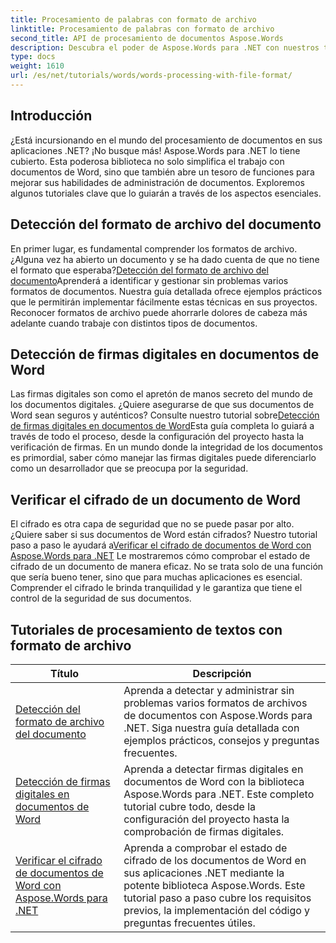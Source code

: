 ```yaml
---
title: Procesamiento de palabras con formato de archivo
linktitle: Procesamiento de palabras con formato de archivo
second_title: API de procesamiento de documentos Aspose.Words
description: Descubra el poder de Aspose.Words para .NET con nuestros tutoriales completos sobre procesamiento de documentos, incluida la detección de formatos de archivos y firmas digitales.
type: docs
weight: 1610
url: /es/net/tutorials/words/words-processing-with-file-format/
---
```

## Introducción

¿Está incursionando en el mundo del procesamiento de documentos en sus aplicaciones .NET? ¡No busque más! Aspose.Words para .NET lo tiene cubierto. Esta poderosa biblioteca no solo simplifica el trabajo con documentos de Word, sino que también abre un tesoro de funciones para mejorar sus habilidades de administración de documentos. Exploremos algunos tutoriales clave que lo guiarán a través de los aspectos esenciales.

## Detección del formato de archivo del documento

 En primer lugar, es fundamental comprender los formatos de archivo. ¿Alguna vez ha abierto un documento y se ha dado cuenta de que no tiene el formato que esperaba?[Detección del formato de archivo del documento](./document-file-format-detection/)Aprenderá a identificar y gestionar sin problemas varios formatos de documentos. Nuestra guía detallada ofrece ejemplos prácticos que le permitirán implementar fácilmente estas técnicas en sus proyectos. Reconocer formatos de archivo puede ahorrarle dolores de cabeza más adelante cuando trabaje con distintos tipos de documentos. 

## Detección de firmas digitales en documentos de Word

Las firmas digitales son como el apretón de manos secreto del mundo de los documentos digitales. ¿Quiere asegurarse de que sus documentos de Word sean seguros y auténticos? Consulte nuestro tutorial sobre[Detección de firmas digitales en documentos de Word](./detecting-digital-signatures/)Esta guía completa lo guiará a través de todo el proceso, desde la configuración del proyecto hasta la verificación de firmas. En un mundo donde la integridad de los documentos es primordial, saber cómo manejar las firmas digitales puede diferenciarlo como un desarrollador que se preocupa por la seguridad.

## Verificar el cifrado de un documento de Word

 El cifrado es otra capa de seguridad que no se puede pasar por alto. ¿Quiere saber si sus documentos de Word están cifrados? Nuestro tutorial paso a paso le ayudará a[Verificar el cifrado de documentos de Word con Aspose.Words para .NET](./verify-word-document-encryption/) Le mostraremos cómo comprobar el estado de cifrado de un documento de manera eficaz. No se trata solo de una función que sería bueno tener, sino que para muchas aplicaciones es esencial. Comprender el cifrado le brinda tranquilidad y le garantiza que tiene el control de la seguridad de sus documentos.

 ## Tutoriales de procesamiento de textos con formato de archivo
| Título | Descripción |
| --- | --- |
| [Detección del formato de archivo del documento](./document-file-format-detection/) | Aprenda a detectar y administrar sin problemas varios formatos de archivos de documentos con Aspose.Words para .NET. Siga nuestra guía detallada con ejemplos prácticos, consejos y preguntas frecuentes. |
| [Detección de firmas digitales en documentos de Word](./detecting-digital-signatures/) | Aprenda a detectar firmas digitales en documentos de Word con la biblioteca Aspose.Words para .NET. Este completo tutorial cubre todo, desde la configuración del proyecto hasta la comprobación de firmas digitales. |
| [Verificar el cifrado de documentos de Word con Aspose.Words para .NET](./verify-word-document-encryption/) | Aprenda a comprobar el estado de cifrado de los documentos de Word en sus aplicaciones .NET mediante la potente biblioteca Aspose.Words. Este tutorial paso a paso cubre los requisitos previos, la implementación del código y preguntas frecuentes útiles. |